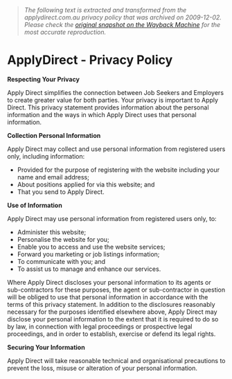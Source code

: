 > *The following text is extracted and transformed from the applydirect.com.au privacy policy that was archived on 2009-12-02. Please check the [original snapshot on the Wayback Machine](https://web.archive.org/web/20091202110322id_/http%3A//www.applydirect.com.au/PrivacyPolicy.aspx) for the most accurate reproduction.*

# ApplyDirect - Privacy Policy

**Respecting Your Privacy**

Apply Direct simplifies the connection between Job Seekers and Employers to create greater value for both parties. Your privacy is important to Apply Direct. This privacy statement provides information about the personal information and the ways in which Apply Direct uses that personal information. 

**Collection Personal Information**

Apply Direct may collect and use personal information from registered users only, including information: 

  * Provided for the purpose of registering with the website including your name and email address;
  * About positions applied for via this website; and 
  * That you send to Apply Direct.



**Use of Information**

Apply Direct may use personal information from registered users only, to: 

  * Administer this website;
  * Personalise the website for you;
  * Enable you to access and use the website services;
  * Forward you marketing or job listings information;
  * To communicate with you; and
  * To assist us to manage and enhance our services.



Where Apply Direct discloses your personal information to its agents or sub-contractors for these purposes, the agent or sub-contractor in question will be obliged to use that personal information in accordance with the terms of this privacy statement. In addition to the disclosures reasonably necessary for the purposes identified elsewhere above, Apply Direct may disclose your personal information to the extent that it is required to do so by law, in connection with legal proceedings or prospective legal proceedings, and in order to establish, exercise or defend its legal rights. 

**Securing Your Information**

Apply Direct will take reasonable technical and organisational precautions to prevent the loss, misuse or alteration of your personal information. 
